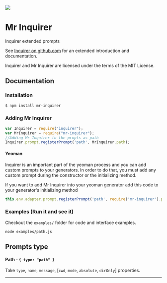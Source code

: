 [![](https://img.shields.io/gratipay/Martin%20Rubinsztein.svg)](https://gratipay.com/Martin%20Rubinsztein/)

Mr Inquirer
===========
Inquirer extended prompts

See [Inquirer on github.com](https://github.com/SBoudrias/Inquirer.js) for an extended introduction and documentation.

Inquirer and Mr Inquirer are licensed under the terms of the MIT License.

## Documentation

### Installation

```bash
$ npm install mr-inquirer
```

### Adding Mr Inquirer

```javascript
var Inquirer = require("inquirer");
var MrInquirer = require("mr-inquirer");
//Adding Mr Inquirer to the propts as path
Inquirer.prompt.registerPrompt('path', MrInquirer.path);
```

#### Yeoman

Inquirer is an important part of the yeoman process and you can add custom prompts to your generators. In order to do that, you must add any custom prompt during the constructor or the initializing method.

If you want to add Mr Inquirer into your yeoman generator add this code to your generator's initializing method

```javascript
this.env.adapter.prompt.registerPrompt('path', require('mr-inquirer').path);
```

### Examples (Run it and see it)
Checkout the `examples/` folder for code and interface examples.

``` shell
node examples/path.js
```

Prompts type
---------------------

#### Path - `{ type: "path" }`

Take `type`, `name`, `message`, [`cwd`, `mode`, `absolute`, `dirOnly`] properties.

---
